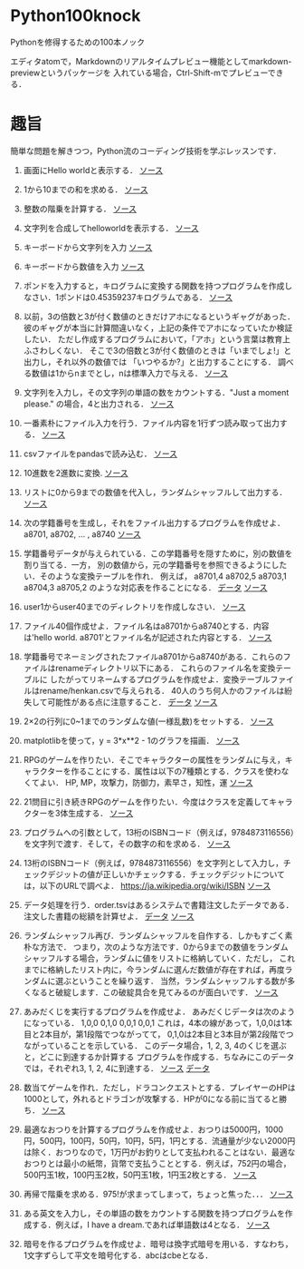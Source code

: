 # Python100knock
Pythonを修得するための100本ノック

エディタatomで，Markdownのリアルタイムプレビュー機能としてmarkdown-previewというパッケージを
入れている場合，Ctrl-Shift-mでプレビューできる．


# 趣旨
簡単な問題を解きつつ，Python流のコーディング技術を学ぶレッスンです．

1. 画面にHello worldと表示する．
[ソース](./hello.py)

2. 1から10までの和を求める．
[ソース](./sum1to10.py)

3. 整数の階乗を計算する．
[ソース](./int_factorial.py)

4. 文字列を合成してhelloworldを表示する．
[ソース](./compstr.py)

5. キーボードから文字列を入力
[ソース](./inputStr.py)

6. キーボードから数値を入力
[ソース](./inputInt.py)

7. ポンドを入力すると，キログラムに変換する関数を持つプログラムを作成しなさい．1ポンドは0.45359237キログラムである．
[ソース](./pound2kg.py)

8. 以前，3の倍数と3が付く数値のときだけアホになるというギャグがあった．
彼のギャグが本当に計算間違いなく，上記の条件でアホになっていたか検証したい．
ただし作成するプログラムにおいて，「アホ」という言葉は教育上ふさわしくない．
そこで3の倍数と3が付く数値のときは「いまでしょ!」と出力し，それ以外の数値では
「いつやるか?」と出力することにする．
調べる数値は1からnまでとし，nは標準入力で与える．
[ソース](./imadesho.py)

9. 文字列を入力し，その文字列の単語の数をカウントする．"Just a moment please."
の場合，4と出力される．
[ソース](./countWards.py)

10. 一番素朴にファイル入力を行う．ファイル内容を1行ずつ読み取って出力する．
[ソース](./inputFile.py)

11. csvファイルをpandasで読み込む．
[ソース](./inputCSV.py)

12. 10進数を2進数に変換.
[ソース](./10to2.py)

13. リストに0から9までの数値を代入し，ランダムシャッフルして出力する．
[ソース](./randomshuffle.py)

14. 次の学籍番号を生成し，それをファイル出力するプログラムを作成せよ．
a8701, a8702, ... , a8740
[ソース](./makenumber.py)

15. 学籍番号データが与えられている．この学籍番号を隠すために，別の数値を割り当てる．一方，
別の数値から，元の学籍番号を参照できるようにしたい．そのような変換テーブルを作れ．
例えば，
a8701,4
a8702,5
a8703,1
a8704,3
a8705,2
のような対応表を作ることになる．
[データ](./number.csv)
[ソース](./maketable.py)

16. user1からuser40までのディレクトリを作成しなさい．
[ソース](./makedir.py)

17. ファイル40個作成せよ．ファイル名はa8701からa8740とする．内容は'hello world. a8701'とファイル名が記述された内容とする．
[ソース](./makefile40.py)

18. 学籍番号でネーミングされたファイルa8701からa8740がある．これらのファイルはrenameディレクトリ以下にある．
これらのファイル名を変換テーブルに
したがってリネームするプログラムを作成せよ．変換テーブルファイルはrename/henkan.csvで与えられる．
40人のうち何人かのファイルは紛失して可能性がある点に注意すること．
[データ](./rename/henkan.csv)
[ソース](./rename.py)

19. 2×2の行列に0~1までのランダムな値(一様乱数)をセットする．
[ソース](./random_matrix.py)

20. matplotlibを使って，y = 3*x**2 - 1のグラフを描画．
[ソース](./plotline.py)

21. RPGのゲームを作りたい．そこでキャラクターの属性をランダムに与え，キャラクターを作ることにする．属性は以下の7種類とする．クラスを使わなくてよい．
HP, MP，攻撃力，防御力，素早さ，知性，運
[ソース](./player.py)

22. 21問目に引き続きRPGのゲームを作りたい．今度はクラスを定義してキャラクターを3体生成する．
[ソース](./playerClass.py)

23. プログラムへの引数として，13桁のISBNコード（例えば，9784873116556）を文字列で渡す．そして，その数字の和を求める．
[ソース](./getISBN.py)

24. 13桁のISBNコード（例えば，9784873116556）を文字列として入力し，チェックデジットの値が正しいかチェックする．チェックデジットについては，以下のURLで調べよ．
https://ja.wikipedia.org/wiki/ISBN
[ソース](./checkISBN.py)

25. データ処理を行う．order.tsvはあるシステムで書籍注文したデータである．注文した書籍の総額を計算せよ．
[データ](./order.tsv)
[ソース](./order.py)

26. ランダムシャッフル再び．ランダムシャッフルを自作する．しかもすごく素朴な方法で．
つまり，次のような方法です．0から9までの数値をランダムシャッフルする場合，ランダムに値をリストに格納していく．ただし，
これまでに格納したリスト内に，今ランダムに選んだ数値が存在すれば，再度ランダムに選ぶということを繰り返す．
当然，ランダムシャッフルする数が多くなると破綻します．この破綻具合を見てみるのが面白いです．
[ソース](./simplerandomshuffle.py)

27. あみだくじを実行するプログラムを作成せよ．
あみだくじデータは次のようになっている．
1,0,0
0,1,0
0,0,1
0,0,1
これは，4本の線があって，1,0,0は1本目と2本目が，第1段階でつながってて，
0,1,0は2本目と3本目が第2段階でつながっていることを示している．
このデータ場合，1, 2, 3, 4のくじを選ぶと，どこに到達するか計算する
プログラムを作成する．ちなみにこのデータでは，それぞれ3, 1, 2, 4に到達する．
[ソース](./amidakuji.py)
[データ](./amida.csv)

28. 数当てゲームを作れ．ただし，ドラコンクエストとする．プレイヤーのHPは1000として，外れるとドラゴンが攻撃する．HPが0になる前に当てると勝ち．
[ソース](./draconquest.py)

29. 最適なおつりを計算するプログラムを作成せよ．おつりは5000円，1000円，500円，100円，50円，10円，5円，1円とする．流通量が少ない2000円は除く．おつりなので，1万円がお釣りとして支払われることはない．最適なおつりとは最小の紙幣，貨幣で支払うこととする．例えば，752円の場合，500円玉1枚，100円玉2枚，50円玉1枚，1円玉2枚とする．
[ソース](./change.py)

30. 再帰で階乗を求める．975!が求まってしまって，ちょっと焦った．．．
[ソース](./kaijo.py)

31. ある英文を入力し，その単語の数をカウントする関数を持つプログラムを作成する．例えば，I have a dream.であれば単語数は4となる．
[ソース](./countword.py)

32. 暗号を作るプログラムを作成せよ．暗号は換字式暗号を用いる．すなわち，1文字ずらして平文を暗号化する．abcはcbeとなる．
